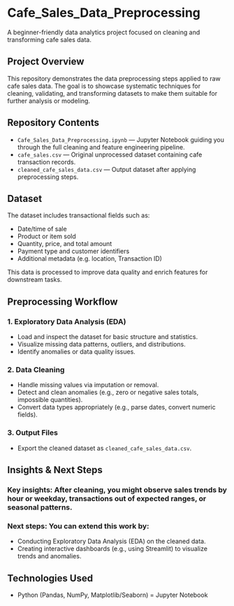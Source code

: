 # Cafe_Sales_Data_Preprocessing

A beginner-friendly data analytics project focused on cleaning and transforming cafe sales data.


## Project Overview  
This repository demonstrates the data preprocessing steps applied to raw cafe sales data. The goal is to showcase systematic techniques for cleaning, validating, and transforming datasets to make them suitable for further analysis or modeling.


## Repository Contents  
- `Cafe_Sales_Data_Preprocessing.ipynb` — Jupyter Notebook guiding you through the full cleaning and feature engineering pipeline.  
- `cafe_sales.csv` — Original unprocessed dataset containing cafe transaction records.  
- `cleaned_cafe_sales_data.csv` — Output dataset after applying preprocessing steps.  


## Dataset  
The dataset includes transactional fields such as:
- Date/time of sale  
- Product or item sold  
- Quantity, price, and total amount  
- Payment type and customer identifiers 
- Additional metadata (e.g. location, Transaction ID)

This data is processed to improve data quality and enrich features for downstream tasks.


## Preprocessing Workflow  

### 1. Exploratory Data Analysis (EDA)  
- Load and inspect the dataset for basic structure and statistics.  
- Visualize missing data patterns, outliers, and distributions.  
- Identify anomalies or data quality issues.

### 2. Data Cleaning  
- Handle missing values via imputation or removal.  
- Detect and clean anomalies (e.g., zero or negative sales totals, impossible quantities).  
- Convert data types appropriately (e.g., parse dates, convert numeric fields).

### 3. Output Files  
- Export the cleaned dataset as `cleaned_cafe_sales_data.csv`.  


## Insights & Next Steps

### Key insights: After cleaning, you might observe sales trends by hour or weekday, transactions out of expected ranges, or seasonal patterns.

### Next steps: You can extend this work by:
- Conducting Exploratory Data Analysis (EDA) on the cleaned data.
- Creating interactive dashboards (e.g., using Streamlit) to visualize trends and anomalies.


## Technologies Used
- Python (Pandas, NumPy, Matplotlib/Seaborn)
= Jupyter Notebook
